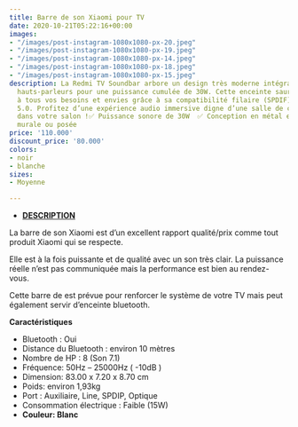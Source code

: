 ```yaml
---
title: Barre de son Xiaomi pour TV
date: 2020-10-21T05:22:16+00:00
images:
- "/images/post-instagram-1080x1080-px-20.jpeg"
- "/images/post-instagram-1080x1080-px-19.jpeg"
- "/images/post-instagram-1080x1080-px-14.jpeg"
- "/images/post-instagram-1080x1080-px-18.jpeg"
- "/images/post-instagram-1080x1080-px-15.jpeg"
description: La Redmi TV Soundbar arbore un design très moderne intégrant plusieurs
  hauts-parleurs pour une puissance cumulée de 30W. Cette enceinte saura répondre
  à tous vos besoins et envies grâce à sa compatibilité filaire (SPDIF) et Bluetooth
  5.0. Profitez d’une expérience audio immersive digne d’une salle de cinéma directement
  dans votre salon !✅ Puissance sonore de 30W  ✅ Conception en métal et ABS  ✅ Installation
  murale ou posée
price: '110.000'
discount_price: '80.000'
colors:
- noir
- blanche
sizes:
- Moyenne

---
```

* [**DESCRIPTION**](https://xifrance.com/product/xiaomi-mi-barre-de-son/#tab-description)

La barre de son Xiaomi est d’un excellent rapport qualité/prix comme tout produit Xiaomi qui se respecte.

Elle est à la fois puissante et de qualité avec un son très clair. La puissance réelle n’est pas communiquée mais la performance est bien au rendez-vous.

Cette barre de est prévue pour renforcer le système de votre TV mais peut également servir d’enceinte bluetooth.

**Caractéristiques**

* Bluetooth : Oui
* Distance du Bluetooth : environ 10 mètres
* Nombre de HP : 8 (Son 7.1)
* Fréquence: 50Hz – 25000Hz ( -10dB )
* Dimension: 83.00 x 7.20 x 8.70 cm
* Poids: environ 1,93kg
* Port : Auxiliaire, Line, SPDIP, Optique
* Consommation électrique : Faible (15W)
* **Couleur: Blanc**